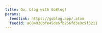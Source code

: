```yaml
---
title: Go, blog with GoBlog!
params:
  feedlink: https://goblog.app/.atom
  feedid: a684930bfe45de6fb256fd3e0c9f3211
---
```


